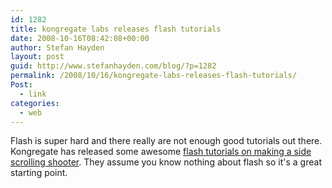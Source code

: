 ```yaml
---
id: 1282
title: kongregate labs releases flash tutorials
date: 2008-10-16T08:42:08+00:00
author: Stefan Hayden
layout: post
guid: http://www.stefanhayden.com/blog/?p=1282
permalink: /2008/10/16/kongregate-labs-releases-flash-tutorials/
Post:
  - link
categories:
  - web
---
```

Flash is super hard and there really are not enough good tutorials out there. Kongregate has released some awesome <a href="http://www.kongregate.com/pages/kongregate-labs">flash tutorials on making a side scrolling shooter</a>. They assume you know nothing about flash so it's a great starting point.